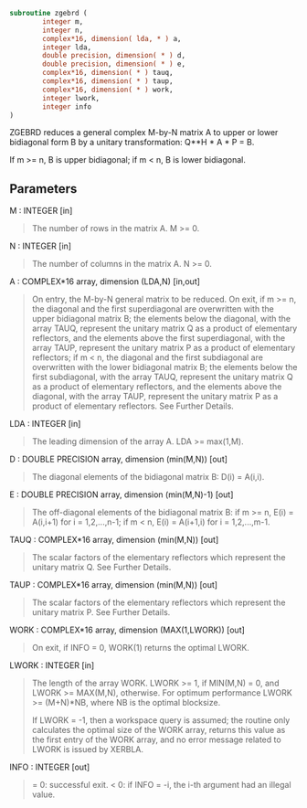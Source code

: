```fortran
subroutine zgebrd (
        integer m,
        integer n,
        complex*16, dimension( lda, * ) a,
        integer lda,
        double precision, dimension( * ) d,
        double precision, dimension( * ) e,
        complex*16, dimension( * ) tauq,
        complex*16, dimension( * ) taup,
        complex*16, dimension( * ) work,
        integer lwork,
        integer info
)
```

ZGEBRD reduces a general complex M-by-N matrix A to upper or lower
bidiagonal form B by a unitary transformation: Q\*\*H \* A \* P = B.

If m >= n, B is upper bidiagonal; if m < n, B is lower bidiagonal.

## Parameters
M : INTEGER [in]
> The number of rows in the matrix A.  M >= 0.

N : INTEGER [in]
> The number of columns in the matrix A.  N >= 0.

A : COMPLEX\*16 array, dimension (LDA,N) [in,out]
> On entry, the M-by-N general matrix to be reduced.
> On exit,
> if m >= n, the diagonal and the first superdiagonal are
> overwritten with the upper bidiagonal matrix B; the
> elements below the diagonal, with the array TAUQ, represent
> the unitary matrix Q as a product of elementary
> reflectors, and the elements above the first superdiagonal,
> with the array TAUP, represent the unitary matrix P as
> a product of elementary reflectors;
> if m < n, the diagonal and the first subdiagonal are
> overwritten with the lower bidiagonal matrix B; the
> elements below the first subdiagonal, with the array TAUQ,
> represent the unitary matrix Q as a product of
> elementary reflectors, and the elements above the diagonal,
> with the array TAUP, represent the unitary matrix P as
> a product of elementary reflectors.
> See Further Details.

LDA : INTEGER [in]
> The leading dimension of the array A.  LDA >= max(1,M).

D : DOUBLE PRECISION array, dimension (min(M,N)) [out]
> The diagonal elements of the bidiagonal matrix B:
> D(i) = A(i,i).

E : DOUBLE PRECISION array, dimension (min(M,N)-1) [out]
> The off-diagonal elements of the bidiagonal matrix B:
> if m >= n, E(i) = A(i,i+1) for i = 1,2,...,n-1;
> if m < n, E(i) = A(i+1,i) for i = 1,2,...,m-1.

TAUQ : COMPLEX\*16 array, dimension (min(M,N)) [out]
> The scalar factors of the elementary reflectors which
> represent the unitary matrix Q. See Further Details.

TAUP : COMPLEX\*16 array, dimension (min(M,N)) [out]
> The scalar factors of the elementary reflectors which
> represent the unitary matrix P. See Further Details.

WORK : COMPLEX\*16 array, dimension (MAX(1,LWORK)) [out]
> On exit, if INFO = 0, WORK(1) returns the optimal LWORK.

LWORK : INTEGER [in]
> The length of the array WORK.
> LWORK >= 1, if MIN(M,N) = 0, and LWORK >= MAX(M,N), otherwise.
> For optimum performance LWORK >= (M+N)\*NB, where NB
> is the optimal blocksize.
> 
> If LWORK = -1, then a workspace query is assumed; the routine
> only calculates the optimal size of the WORK array, returns
> this value as the first entry of the WORK array, and no error
> message related to LWORK is issued by XERBLA.

INFO : INTEGER [out]
> = 0:  successful exit.
> < 0:  if INFO = -i, the i-th argument had an illegal value.
